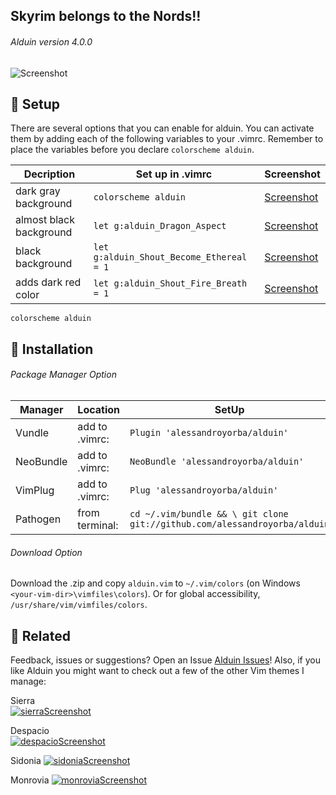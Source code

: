 Skyrim belongs to the Nords!!
-------

###### Alduin version 4.0.0
![Screenshot](https://cloud.githubusercontent.com/assets/11221489/22487230/6dfac892-e7c1-11e6-811d-f91b658145a4.png)


:rocket: Setup
---------------
There are several options that you can enable for alduin. You can activate them by adding each of the following variables to your .vimrc. Remember to place the variables before you declare `colorscheme alduin`.

| Decription                            | Set up in .vimrc                            | Screenshot                          |
|---------------------------------------|---------------------------------------------|-------------------------------------|
| dark gray background                  | `colorscheme alduin`                        | [Screenshot](https://cloud.githubusercontent.com/assets/11221489/21465616/b94e9722-c95f-11e6-95a2-d96ceb58cc94.png) |
| almost black background               | `let g:alduin_Dragon_Aspect`                | [Screenshot](https://cloud.githubusercontent.com/assets/11221489/21465618/c067bc3c-c95f-11e6-89e6-724f37fc54f3.png) |
| black background                      | `let g:alduin_Shout_Become_Ethereal = 1`    | [Screenshot](https://cloud.githubusercontent.com/assets/11221489/21465619/c858399e-c95f-11e6-8585-a944628673b0.png) |
| adds dark red color                   | `let g:alduin_Shout_Fire_Breath = 1`        | [Screenshot](https://cloud.githubusercontent.com/assets/11221489/21465622/e741e9b8-c95f-11e6-8b66-c753115a69c7.png) |

```VimL
colorscheme alduin
```

:open_file_folder: Installation
---------------

###### Package Manager Option

| Manager          | Location       | SetUp                                                                     |
|------------------|----------------|---------------------------------------------------------------------------|
| Vundle           | add to .vimrc: | `Plugin 'alessandroyorba/alduin'`                                         |
| NeoBundle        | add to .vimrc: | `NeoBundle 'alessandroyorba/alduin'`                                      |
| VimPlug          | add to .vimrc: | `Plug 'alessandroyorba/alduin'`                                           |
| Pathogen         | from terminal: | `cd ~/.vim/bundle && \ git clone git://github.com/alessandroyorba/alduin` |

###### Download Option
Download the .zip and copy `alduin.vim` to `~/.vim/colors` (on Windows `<your-vim-dir>\vimfiles\colors`). Or for global accessibility, `/usr/share/vim/vimfiles/colors`.


:octopus: Related
-------
Feedback, issues or suggestions? Open an Issue [Alduin Issues](https://github.com/AlessandroYorba/Alduin/issues)! Also, if you like Alduin you might want to check out a few of the other Vim themes I manage:

Sierra  
[![sierraScreenshot](https://cloud.githubusercontent.com/assets/11221489/22007069/de0ceaa0-dc24-11e6-80c5-2e047f42d29b.png)](https://github.com/AlessandroYorba/Sierra)

Despacio  
[![despacioScreenshot](https://cloud.githubusercontent.com/assets/11221489/22007285/75edcac8-dc26-11e6-83b0-f2fd9d5d1ca2.png)](https://github.com/AlessandroYorba/Despacio)

Sidonia
[![sidoniaScreenshot](https://cloud.githubusercontent.com/assets/11221489/22007300/7f5bff08-dc26-11e6-974b-70b30412a8b8.png)](https://github.com/AlessandroYorba/Sidonia)

Monrovia
[![monroviaScreenshot](https://cloud.githubusercontent.com/assets/11221489/22259039/a22c6c46-e218-11e6-8183-280ad153c6b7.png)](https://github.com/AlessandroYorba/Monrovia)
